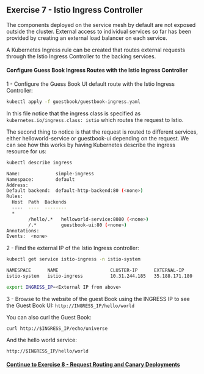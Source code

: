 ## Exercise 7 - Istio Ingress Controller

The components deployed on the service mesh by default are not exposed outside the cluster. External access to individual services so far has been provided by creating an external load balancer on each service. 

A Kubernetes Ingress rule can be created that routes external requests through the Istio Ingress Controller to the backing services.

#### Configure Guess Book Ingress Routes with the Istio Ingress Controller

1 - Configure the Guess Book UI default route with the Istio Ingress Controller:

```sh
kubectl apply -f guestbook/guestbook-ingress.yaml
```

In this file notice that the ingress class is specified as   `kubernetes.io/ingress.class: istio` which routes the request to Istio.

The second thing to notice is that the request is routed to different services, either helloworld-service or guestbook-ui depending on the request. We can see how this works by having Kubernetes describe the ingress resource for us:

```sh
kubectl describe ingress

Name:             simple-ingress
Namespace:        default
Address:          
Default backend:  default-http-backend:80 (<none>)
Rules:
  Host  Path  Backends
  ----  ----  --------
  *     
        /hello/.*   helloworld-service:8080 (<none>)
        /.*         guestbook-ui:80 (<none>)
Annotations:
Events:  <none>

```

2 - Find the external IP of the Istio Ingress controller:

```sh
kubectl get service istio-ingress -n istio-system

NAMESPACE      NAME                   CLUSTER-IP      EXTERNAL-IP      PORT(S)                                                  AGE
istio-system   istio-ingress          10.31.244.185   35.188.171.180   80:31920/TCP,443:32165/TCP                               1h
```

```sh
export INGRESS_IP=<External IP from above>
```

3 - Browse to the website of the guest Book using the INGRESS IP to see the Guest Book UI: `http://INGRESS_IP/hello/world`

You can also curl the Guest Book:
```
curl http://$INGRESS_IP/echo/universe
```

And the hello world service:
```
http://$INGRESS_IP/hello/world
```

#### [Continue to Exercise 8 - Request Routing and Canary Deployments](../exercise-8/README.md)
